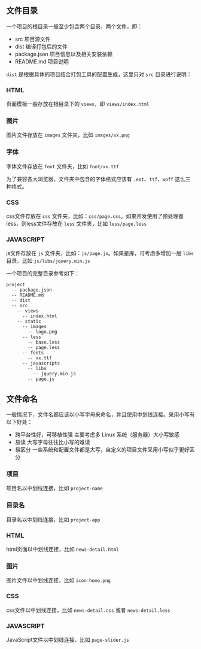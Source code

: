 ## 文件目录

一个项目的根目录一般至少包含两个目录、两个文件，即：

- src 项目源文件
- dist 编译打包后的文件
- package.json 项目信息以及相关安装依赖
- README.md 项目说明

`dist` 是根据具体的项目结合打包工具的配置生成，这里只对 `src` 目录进行说明：

### HTML

页面模板一般存放在根目录下的 `views`，即 `views/index.html`

### 图片

图片文件存放在 `images` 文件夹，比如 `images/xx.png`

### 字体

字体文件存放在 `font` 文件夹，比如 `font/xx.ttf`

为了兼容各大浏览器，文件夹中包含的字体格式应该有 `.eot`、`ttf`、`woff` 这么三种格式。

### CSS

css文件存放在 `css` 文件夹，比如：`css/page.css`。如果开发使用了预处理器 less，则less文件存放在 `less` 文件夹，比如  `less/page.less`

### JAVASCRIPT

js文件存放在 `js` 文件夹，比如：`js/page.js`。如果是库，可考虑多增加一层 `libs` 目录，比如 `js/libs/jquery.min.js`


一个项目的完整目录参考如下：

```
project
  -- package.json
  -- README.md
  -- dist
  -- src
	-- views
	  -- index.html
    -- static
      -- images
        -- logo.png
      -- less
        -- base.less
        -- page.less
      -- fonts
        -- xx.ttf
      -- javascripts
        -- libs
          -- jquery.min.js
        -- page.js
```


## 文件命名

一般情况下，文件名都应该以小写字母来命名，并且使用中划线连接。采用小写有以下好处：

- 跨平台性好，可移植性强  主要考虑多 Linux 系统（服务器）大小写敏感
- 易读  大写字母往往比小写的难读
- 易区分 一些系统和配置文件都是大写，自定义的项目文件采用小写似乎更好区分

### 项目

项目名以中划线连接，比如 `project-name`

### 目录名

目录名以中划线连接，比如 `project-app`

### HTML

html页面以中划线连接，比如 `news-detail.html`

### 图片

图片文件以中划线连接，比如 `icon-home.png`

### CSS 

css文件以中划线连接，比如 `news-detail.css` 或者 `news-detail.less`

### JAVASCRIPT

JavaScript文件以中划线连接，比如 `page-slider.js`
 